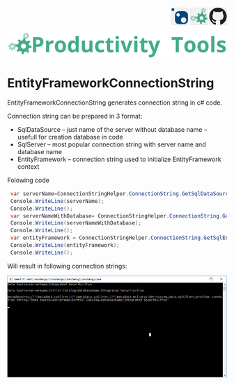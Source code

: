 <!--Category:C#,PowerShell--> 
 <p align="right">
        <a href="https://www.nuget.org/packages/ProductivityTools.EntityFrameworkConnectionString/"><img   src="Images/Header/Nuget_border_40px.png" /></a>
        <a href="http://productivitytools.tech/connectionstringlightpt/"><img src="Images/Header/ProductivityTools_green_40px_2.png" /><a> 
        <a href="https://github.com/pwujczyk/ProductivityTools.EntityFrameworkConnectionString"><img src="Images/Header/Github_border_40px.png" /></a>
</p>
<p align="center">
    <a href="http://productivitytools.tech/">
        <img src="Images/Header/LogoTitle_green_500px.png" />
    </a>
</p>

# EntityFrameworkConnectionString

EntityFrameworkConnectionString generates connection string in c# code.

<!--more-->


Connection string can be prepared in 3 format:

- SqlDataSource – just name of the server without database name – usefull for creation database in code
- SqlServer – most popular connection string with server name and database name
- EntityFramework – connection string used to initialize EntityFramework context

Folowing code

```c#
 var serverName=ConnectionStringHelper.ConnectionString.GetSqlDataSourceConnectionString("serverName");
 Console.WriteLine(serverName);
 Console.WriteLine();
 var serverNameWithDatabase= ConnectionStringHelper.ConnectionString.GetSqlServerConnectionString("serverName","databaseName");
 Console.WriteLine(serverNameWithDatabase);
 Console.WriteLine();
 var entityFramework = ConnectionStringHelper.ConnectionString.GetSqlEntityFrameworkConnectionString("serverName", "databaseName", "metadata");
 Console.WriteLine(entityFramework);
 Console.WriteLine();
 ```

 Will result in following connection strings:

![ConnectionStrings](./Images/CS.png)
